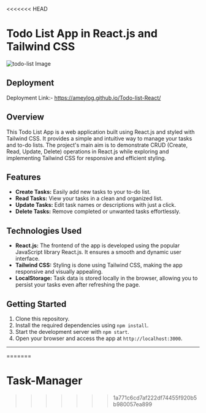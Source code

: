 <<<<<<< HEAD
# Todo List App in React.js and Tailwind CSS


![todo-list Image](https://github.com/Ameylog/Todo-list-React/assets/58946915/43f6a953-914d-4430-bf2a-1713220834da)

## Deployment
Deployment Link:- https://ameylog.github.io/Todo-list-React/

## Overview

This Todo List App is a web application built using React.js and styled with Tailwind CSS. It provides a simple and intuitive way to manage your tasks and to-do lists. The project's main aim is to demonstrate CRUD (Create, Read, Update, Delete) operations in React.js while exploring and implementing Tailwind CSS for responsive and efficient styling.

## Features

- **Create Tasks:** Easily add new tasks to your to-do list.
- **Read Tasks:** View your tasks in a clean and organized list.
- **Update Tasks:** Edit task names or descriptions with just a click.
- **Delete Tasks:** Remove completed or unwanted tasks effortlessly.

## Technologies Used

- **React.js:** The frontend of the app is developed using the popular JavaScript library React.js. It ensures a smooth and dynamic user interface.
- **Tailwind CSS:** Styling is done using Tailwind CSS, making the app responsive and visually appealing.
- **LocalStorage:** Task data is stored locally in the browser, allowing you to persist your tasks even after refreshing the page.

## Getting Started

1. Clone this repository.
2. Install the required dependencies using `npm install`.
3. Start the development server with `npm start`.
4. Open your browser and access the app at `http://localhost:3000`.

---


=======
# Task-Manager
>>>>>>> 1a771c6cd7af222df74455f920b5b980057ea899
